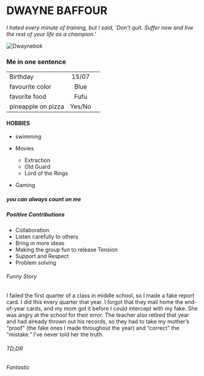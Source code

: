 <h1>DWAYNE BAFFOUR</h1>

_I hated every minute of training, but I said, 'Don't quit. Suffer now and live the rest of your life as a champion.'_
       
![Dwaynebok](https://raw.githubusercontent.com/Dwaynebok/Markdown/master/_L2A9269.jpg)
        
### Me in one sentence 

  
  |     |        |   |
  | ------------- |:-------------:| -----:|
  | Birthday      | 15/07 
  | favourite color    | Blue    
  | favorite food  | Fufu     
  |pineapple on pizza | Yes/No 


#### HOBBIES
* swimming

* Movies
    * Extraction
    * Old Guard
    * Lord of the Rings 
    
* Gaming

##### you can always count on me



##### Positive Contributions
* Collaboration
* Listen carefully to others
* Bring in more ideas
* Making the group fun to release Tension
* Support and Respect
* Problem solving

###### Funny Story
I failed the first quarter of a class in middle school, so I made a fake report card. I did this every quarter that year. I forgot that they mail home the end-of-year cards, and my mom got it before I could intercept with my fake. She was angry at the school for their error. The teacher also retired that year and had already thrown out his records, so they had to take my mother’s “proof” (the fake ones I made throughout the year) and “correct” the “mistake.” I’ve never told her the truth.

###### TD;DR

###### Fantastic

